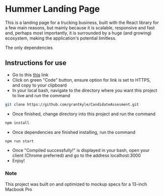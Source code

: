 # Hummer Landing Page

This is a landing page for a trucking business, built with the React library for a few main reasons, but mainly because it is scalable, responsive and fast and, perhaps most importantly, it is surrounded by a huge (and growing) ecosystem, making the application's potential limitless. 

The only dependencies 
## Instructions for use

- Go to this [this](https://github.com/grantkyle/CandidateAssesment/) link
- Click on green "Code" button, ensure option for link is set to HTTPS, and copy to your clipboard
- In your local bash, navigate to the directory where you want this project to live and run the command
```bash
git clone https://github.com/grantkyle/CandidateAssesment.git
```
- Once finished, change directory into this project and run the command 
```bash
npm install
```
- Once dependencies are finished installing, run the command 
```bash
npm run start
```
- Once "Compiled successfully!" is displayed in your bash, open your client (Chrome preferred) and go to the address localhost:3000
- Enjoy!

### Note
This project was built on and optimized to mockup specs for a 13-inch Macbook Pro